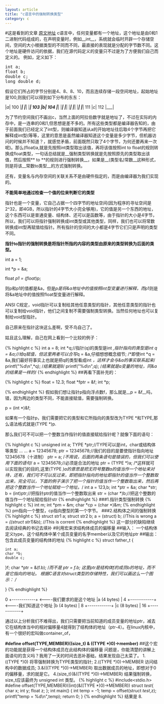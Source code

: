 ```yaml
---
layout: article
title: "c语言中的强制转换类型"
category: c
---
```

#这是看到的文章
[原文地址](http://www.cnblogs.com/ArtsCrafts/p/C%E6%8C%87%E9%92%88.html)
c语言中，任何变量都有一个地址，这个地址是由0和1二进制代码组成的，在声明变量时，例如__int__，系统就会临时开辟一个存储空间，空间的大小根据类型的不同而不同，最直接的表现就是分配的字节数不同。这个地址是硬件访问的依据，我们在源代码定义的变量只不过是为了方便我们自己而定义的。
例如，定义如下：
<pre>
int a;
float b;
double c;
long double d;
</pre>
假设它们所占的字节分别是4、8、8、10，而且连续存储一段空间地址，起始地址是100,则我们可以得到如下分布的东东：


|_a_| 100
|___|
|___|
|___| 103
|_b_| 104
|___|
|___|
|___|
|___|
|___|
|___|
|___| 111
|_c_| 112
|___|

为了节约空间我们不画出c，当然上面的阿拉伯数字就是地址了，不过在实际的内存中，是一连串的0和1,但思想是差不多的。所有这些类型都是编译器告知的，由于前面我们已经定义了int型，则编译器知道从a的开始地址往后取4个字节再把它解释成int型(等等，这里的意思是虽然编译器知道这个变量是多少字节，但机器访问的时候并不知道？，就感觉矛盾，前面既然只取了4个字节，为何还要再来一次呢)。那么(float)a,就是先按照int类型取出该值，再将该值按照int to float的规则转换成float类型，一句话总结就是__强制类型转换就是先按照原先的类型取出该值，然后按照** to **的规则进行强制转换__，如果是__(类型名)常数__这种形式，则是将该__常数to类型__的方式强制转换。

还有，变量名与内存空间的关联关系不是由硬件指定的，而是由编译器为我们实现的。

__不能简单地通过检查一个值的位来判断它的类型__

指针也是一个变量，它自己占据一个四字节的地址空间(因为程序的寻址空间是2^32，即4GB，所以指针的4字节大小完全够用)，它的值是另一个东西的地址，这个东西可以是普通变量、结构体、还可以是函数等，由于指针的大小是4字节，所以，我们可以将指针强制转换成int类型或其他类型，同样，我们也可以将常数转换成int型再赋值给指针。所有指针的空间的大小都是4字节它们只是声明的类型不同。

__指针to指针的强制转换是将指针所指的内容的类型由原来的类型转换为后面的类型。__

int a = 1;

int *p = &a;

float *p1 = (float*)p;

则p和p1的值都是&a，但是*p是将&a地址中的值按照int型变量进行解释，而*p1则是将&a地址中的值按照float型变量进行解释。

 ANSI C规定，void指针可以复制给其他任意类型的指针，其他任意类型的指针也可以复制给void指针，他们之间复制不需要强制类型转换。当然任何地址也可以复制给void型指针。

自己原来在指针这块这么差啊，受不鸟自己了。

姑且这么理解，自己在网上看到一个比较的例子：

{% highlight c %}
int a = 8;
int *q;//指针(q)的类型是int *,指针指向的类型是int
q = &a;//给q赋值，但这里两者可以合写*q = &a,仔细想想概念细节;
/*即使int *q = &a,我们最好将事实上也就是把q的类型看成int *，这样才会与&a的事实联系起来*/
printf("%d\n",*q);
/*结果就是8*/
printf("%d\n",q);
/*结果就是a变量的地址，同&a的结果是一样的*/
{% endhighlight %}
##再看下面补充的：

{% highlight c %}
float = 12.3;
float *fptr = &f;
int *p;

{% endhighlight %}
假如我们想让指针p指向浮点数f，那么就是__p = &f__吗，错，因为两边的类型不同，不能直接赋值，需要强制转换。

p = (int *)&f;

如果有一个指针p，我们需要把它的类型和它所指向的类型改为TYPE *和TYPE,那么语法格式就是(TYPE *)p.

那么我们可不可以把一个整数当作指针的值直接赋给指针呢？就像下面的语句：

{% highlight c %}
	unsigned int a;
	TYPE *ptr;//TYPE可以是int，char或结构体等类型
	...
	...
	a = 12345678;
	ptr = 12345678;//我们的目的是要使指针指向地址12345678（十进制）
	ptr = a;
	/*不用说，后面的两条语句是错误的，但我们可以使用下面的语句*/
	a = 12345678;//必须是合法的地址
	ptr = (TYPE *)a;
	/*这样就可以实现我们的目的,这里(TYPE *)a的意思是把无符号整数a的值当作一个地址来对待，还有，我们可不可以反过来，即把指针指向的地址即指针的值当作一个整数取出来，完全可以，下面的例子演示了把一个指针的值当作一个整数取出来，然后再把这个整数当作一个地址赋给一个地址。*/
	int a = 123,b;
	int *ptr = &a;
	char *str;
	b = (int)ptr;//把指针ptr的值当作一个整数取出来
	str = (char *)b;//把这个整数的值当作一个地址赋给指针str
{% endhighlight %}
###1.指针类型强制转换
{% highlight c %}
int m;
int *pm = &m;
char *cp = (char *)&m;
{% endhighlight %}
pm指向一个整型，cp指向整型的第一个字节。
###2.结构体之间的强制转换
{% highlight c %}
struct str1 a;
struct str2 b;
a = (struct) b; //This is wrong
a = *((struct str1*)&b); //This is corrent
{% endhighlight %}
这一部分的缺陷继续去阅读经典的书记去填补
#利用宏来求结构体成员的偏移量
##输入：
一个结构体定义type，这个结构体中某个成员变量的名字member以及它的地址ptr
##输出：
包含此成员变量的结构体的地址
{% highlight c %}
struct father_t {

	int a;
	char *b;
	double c;
}f;
char *ptr = &(f.b);
/*而不是 ptr = f.b; 这里ptr是结构体f的成员b的地址，而不是它指向的地址。
根据C语言对struct类型的存储特性，我们可以画这么一个图示：
/*

}
{% endhighlight %}

0  +------------+    <----我们要求的是这个地址
   |a (4 bytes) |
4  +------------+    <----我们知道这个地址
   |b (4 bytes) |
8  +------------+
   |c (8 bytes) |
16 +------------+

通过以上分析我们不难得出，我们只需要把当前知道的成员变量的地址ptr，减去它在结构体当中的相对偏移量4就得到了结构体的地址（ptr-4）。在linux内核中，有一个很好的宏叫做container_of，

__#define offset(TYPE,MEMBER)((size_t) & ((TYPE *)0)->member)__
##这个宏的功能就是获得一个结构体成员在此结构体的偏移量
问题是，你能清楚的讲解上面语句的含义吗？我用了一天的时间去恶补基础，结果发现自己太菜了。
1.((TYPE *)0) 将零强制转换为TYPE类型的指针;
2.((TYPE *)0)->MEMBER 访问结构中的数据成员;
3.&(((TYPE *)0)->MEMBER) 取出数据成员的地址，即想对于0的偏移量，求的就是它。
4.(size_t)(&((TYPE *)0)->MEMBER) 结果强制转换，size_t应该最终为 unsigned int 类型。
{% highlight c %}
#include<stdio.h>
#define offset(TYPE,MEMBER)((int)(&((TYPE *)0)->MEMBER))
struct _test_{
	char x;
	int y;
        float z;
};
int main()
{
	int temp = -1;
	temp = offset(struct _test_,z);
	printf("temp = %d\n",temp);
	return 0;
}
{% endhighlight %}
结果是 8.
